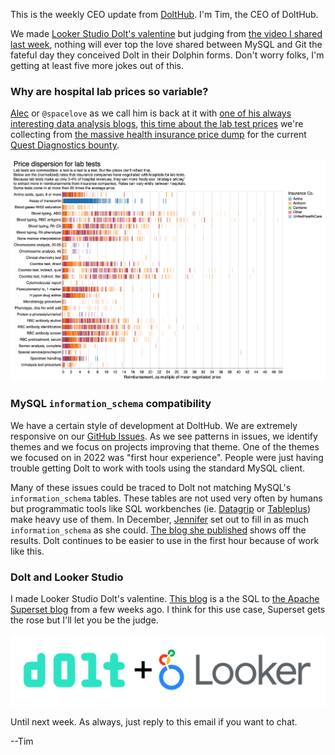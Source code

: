 This is the weekly CEO update from [DoltHub](https://www.dolthub.com/). I'm Tim, the CEO of DoltHub. 

We made [Looker Studio Dolt's valentine](https://www.dolthub.com/blog/2023-02-13-dolt-looker/) but judging from [the video I shared last week](https://www.youtube.com/watch?v=jb2AvF8XzII&t=128s), nothing will ever top the love shared between MySQL and Git the fateful day they conceived Dolt in their Dolphin forms. Don't worry folks, I'm getting at least five more jokes out of this.

### Why are hospital lab prices so variable?

[Alec](https://www.dolthub.com/team#alec) or `@spacelove` as we call him is back at it with [one of his always interesting data analysis blogs](https://www.dolthub.com/blog/?q=alec), [this time about the lab test prices](https://www.dolthub.com/blog/2023-02-15-lab-tests/) we're collecting from [the massive health insurance price dump](https://www.dolthub.com/blog/2022-09-02-a-trillion-prices/) for the current [Quest Diagnostics bounty](https://www.dolthub.com/repositories/dolthub/quest-v4). 

[![Lab Test Price Variability](../images/lab-test-rates.png)](https://www.dolthub.com/blog/2023-02-15-lab-tests/)

### MySQL `information_schema` compatibility

We have a certain style of development at DoltHub. We are extremely responsive on our [GitHub Issues](https://github.com/dolthub/dolt). As we see patterns in issues, we identify themes and we focus on projects improving that theme. One of the themes we focused on in 2022 was "first hour experience". People were just having trouble getting Dolt to work with tools using the standard MySQL client. 

Many of these issues could be traced to Dolt not matching MySQL's `information_schema` tables. These tables are not used very often by humans but programmatic tools like SQL workbenches (ie. [Datagrip](https://www.jetbrains.com/datagrip/) or [Tableplus](https://tableplus.com/)) make heavy use of them. In December, [Jennifer](https://www.dolthub.com/team#jennifer) set out to fill in as much `information_schema` as she could. [The blog she published](https://www.dolthub.com/blog/2023-02-10-mysql-information-schema-compatibility/) shows off the results. Dolt continues to be easier to use in the first hour because of work like this. 

### Dolt and Looker Studio

I made Looker Studio Dolt's valentine. [This blog](https://www.dolthub.com/blog/2023-02-13-dolt-looker/) is a the SQL to [the Apache Superset blog](https://www.dolthub.com/blog/2023-01-27-dolt-superset/) from a few weeks ago. I think for this use case, Superset gets the rose but I'll let you be the judge.

[![Dolt + Looker](../images/dolt-looker.png)](https://www.dolthub.com/blog/2023-02-13-dolt-looker/)

Until next week. As always, just reply to this email if you want to chat.

--Tim
